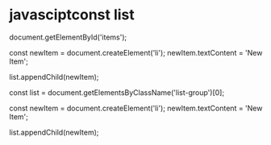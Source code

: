 # javasciptconst list 
document.getElementById('items');

const newItem = document.createElement('li');
newItem.textContent = 'New Item'; 

list.appendChild(newItem);

const list = document.getElementsByClassName('list-group')[0];


const newItem = document.createElement('li');
newItem.textContent = 'New Item'; 


list.appendChild(newItem);
